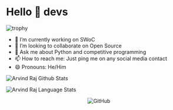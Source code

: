 # Hello 👋 devs

![trophy](https://github-profile-trophy.vercel.app/?username=Arvind-raj06&theme=dracula)

- 🔭 I’m currently working on SWoC
- 👯 I’m looking to collaborate on Open Source
- 💬 Ask me about Python and competitive programming
- 📫 How to reach me: Just ping me on any social media contact
- 😄 Pronouns: He/Him

![Arvind Raj Github Stats](https://github-readme-stats.anuraghazra1.vercel.app/api?username=Arvind-raj06&show_icons=true&include_all_commits=true&theme=radical)

![Arvind Raj Language Stats](https://github-readme-stats.anuraghazra1.vercel.app/api/top-langs/?username=Arvind-raj06&layout=compact&theme=radical)


<p align="center">
<img alt =GitHub Streak src = "https://github-readme-streak-stats.herokuapp.com/?user=Arvind-raj06&theme=tokyonight">
</p>
